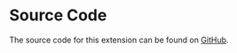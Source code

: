 # Source Code

The source code for this extension can be found on [GitHub](https://github.com/bgotink/IngressIdentity).
